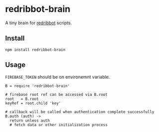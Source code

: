 # redribbot-brain

A tiny brain for [redribbot](https://github.com/redribbon/redribbot) scripts.

## Install

```
npm install redribbot-brain
```

## Usage

`FIREBASE_TOKEN` should be on environemnt variable.

```
B = require 'redribbot-brain'

# firebase root ref can be accessed via B.root
root   = B.root
keyRef = root.child 'key'

# callback will be called when authentication complete successfully
B.auth (auth) ->
  return unless auth
  # fetch data or other initialization process
```
